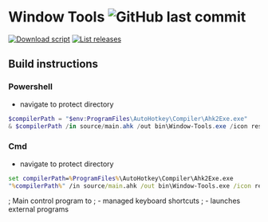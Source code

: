 # **Window Tools** ![GitHub last commit](https://img.shields.io/github/last-commit/yetenol/window-tools?color=white)

[![Download script](https://img.shields.io/github/downloads/yetenol/Window-Tools/total.svg)](https://github.com/yetenol/Window-Tools/releases/latest/download/Window-Tools.exe)
[![List releases](https://img.shields.io/github/release/yetenol/Window-Tools.svg)](https://github.com/yetenol/Window-Tools/releases)

## Build instructions
### Powershell
- navigate to protect directory
```powershell
$compilerPath = "$env:ProgramFiles\AutoHotkey\Compiler\Ahk2Exe.exe"
& $compilerPath /in source/main.ahk /out bin\Window-Tools.exe /icon resources\Window-Tools.ico
```

### Cmd
- navigate to protect directory
```cmd
set compilerPath=%ProgramFiles%\AutoHotkey\Compiler\Ahk2Exe.exe
"%compilerPath%" /in source/main.ahk /out bin\Window-Tools.exe /icon resources\Window-Tools.ico
```

; Main control program to 
; - managed keyboard shortcuts
; - launches external programs